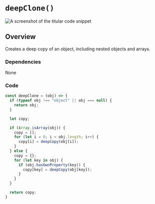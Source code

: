 # `deepClone()`

![A screenshot of the titular code snippet](../snapshots/deepClone.png)

## Overview

Creates a deep copy of an object, including nested objects and arrays.

### Dependencies

None

### Code

```js
const deepClone = (obj) => {
  if (typeof obj !== "object" || obj === null) {
    return obj;
  }

  let copy;

  if (Array.isArray(obj)) {
    copy = [];
    for (let i = 0; i < obj.length; i++) {
      copy[i] = deepCopy(obj[i]);
    }
  } else {
    copy = {};
    for (let key in obj) {
      if (obj.hasOwnProperty(key)) {
        copy[key] = deepCopy(obj[key]);
      }
    }
  }

  return copy;
}
```
